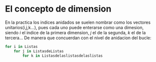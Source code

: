 # El concepto de dimension

En la practica los indices anidados se suelen nombrar como los vectores unitarios(i,j,k...), pues cada uno puede enterarse como una dimesion, siendo *i* el indice de la primera dimension, *j* el de la segunda, *k* el de la tercera... De manera que concuerdan con el nivel de anidacion del bucle:

```python
for i in Listas
	for j in ListasdeListas
		for k in Listasdelaslistasdelaslistas
```
